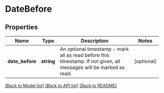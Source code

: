 # DateBefore

## Properties
Name | Type | Description | Notes
------------ | ------------- | ------------- | -------------
**date_before** | **string** | An optional timestamp - mark all as read before this timestamp. If not given, all messages will be marked as read. | [optional] 

[[Back to Model list]](../README.md#documentation-for-models) [[Back to API list]](../README.md#documentation-for-api-endpoints) [[Back to README]](../README.md)


